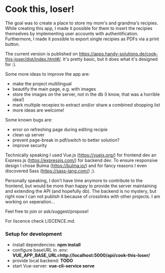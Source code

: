 # Cook this, loser!

The goal was to create a place to store my mom's and grandma's recipies. While creating this app, I made it possible for them to insert the recipies themselves by implementing user accounts with authentification. Furthermore, I made it possible to export single recipies as PDFs via a print button.

The current version is published on https://apps.handy-solutions.de/cook-this-loser/dist/index.html#/. It's pretty basic, but it does what it's designed for :).

Some more ideas to improve the app are:

- make the project multilingual
- beautify the main page, e.g. with images
- store the images on the server, not in the db (I know, that was a horrible idea!)
- mark multiple recepies to extract and/or share a combined shopping list
- more ideas are welcome!

Some known bugs are:

- error on refreshing page during editing recipie
- clean up server
- prevent page-break in pdf/switch to better solution?
- improve security

Technically speaking I used Vue.js (https://vuejs.org/) for frontend dev an Express.js (https://expressjs.com/) for backend dev. To ensure responsive design I chose Bulma (https://bulma.io/) and for fancy reasons I even discovered Sass (https://sass-lang.com/) ;).

Personally speaking, I don't have time anymore to contribute to the frontend, but would be more than happy to provide the server maintaining and extending the API (and hopefully db). The backend is no mystery, but right now I can not publish it because of crosslinks with other projects. I am working on seperation...

Feel free to join or ask/suggest/propose!

For liscence check LISCENCE.md.

### Setup for development

- install dependencies: **npm install**
- configure baseURL in .env: **VUE_APP_BASE_URL=http://localhost:5000/api/cook-this-loser/**
- provide local backend: **TODO**
- start Vue-server: **vue-cli-service serve**
